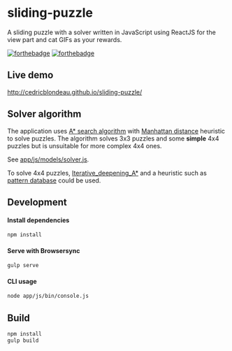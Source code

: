 # sliding-puzzle
A sliding puzzle with a solver written in JavaScript using ReactJS for the view part and cat GIFs as your rewards.

[![forthebadge](http://forthebadge.com/images/badges/contains-cat-gifs.svg)](http://forthebadge.com) [![forthebadge](http://forthebadge.com/images/badges/uses-js.svg)](http://forthebadge.com)

## Live demo
http://cedricblondeau.github.io/sliding-puzzle/

## Solver algorithm
The application uses [A* search algorithm](https://en.wikipedia.org/wiki/A*_search_algorithm) with [Manhattan distance](https://en.wikipedia.org/wiki/Taxicab_geometry) heuristic to solve puzzles.
The algorithm solves 3x3 puzzles and some **simple** 4x4 puzzles but is unsuitable for more complex 4x4 ones.

See [app/js/models/solver.js](app/js/models/solver.js).

To solve 4x4 puzzles, [Iterative_deepening_A*](https://en.wikipedia.org/wiki/Iterative_deepening_A*) and a heuristic such as [pattern database](https://heuristicswiki.wikispaces.com/pattern+database) could be used.

## Development
#### Install dependencies
```bash
npm install
```

#### Serve with Browsersync
```bash
gulp serve
```

#### CLI usage
```bash
node app/js/bin/console.js
```

## Build
```bash
npm install
gulp build
```
